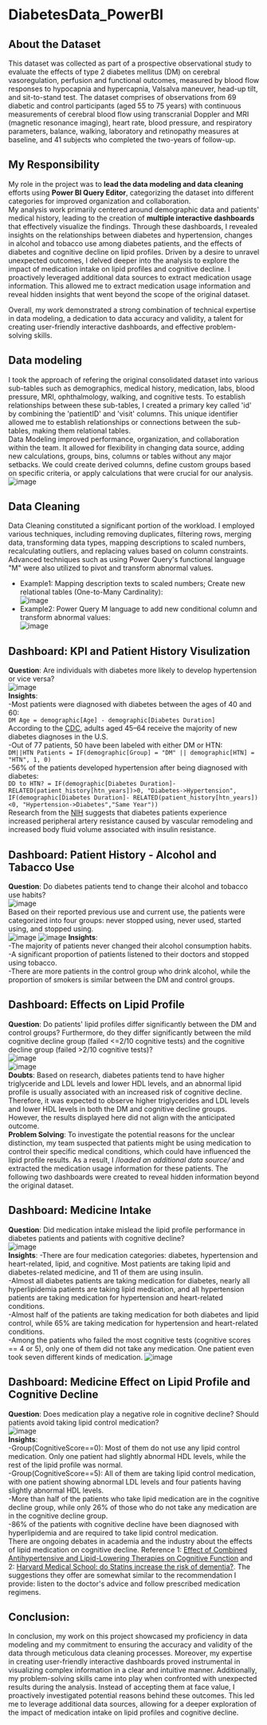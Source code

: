 # DiabetesData_PowerBI
## About the Dataset  
This dataset was collected as part of a prospective observational study to evaluate the effects of type 2 diabetes mellitus (DM) on cerebral vasoregulation, perfusion and functional outcomes, measured by blood flow responses to hypocapnia and hypercapnia, Valsalva maneuver, head-up tilt, and sit-to-stand test. The dataset comprises of observations from 69 diabetic and control participants (aged 55 to 75 years) with continuous measurements of cerebral blood flow using transcranial Doppler and MRI (magnetic resonance imaging), heart rate, blood pressure, and respiratory parameters, balance, walking, laboratory and retinopathy measures at baseline, and 41 subjects who completed the two-years of follow-up.   

## My Responsibility  
My role in the project was to **lead the data modeling and data cleaning** efforts using **Power BI Query Editor**, categorizing the dataset into different categories for improved organization and collaboration.  
My analysis work primarily centered around demographic data and patients' medical history, leading to the creation of **multiple interactive dashboards** that effectively visualize the findings. Through these dashboards, I revealed insights on the relationships between diabetes and hypertension, changes in alcohol and tobacco use among diabetes patients, and the effects of diabetes and cognitive decline on lipid profiles. 
Driven by a desire to unravel unexpected outcomes, I delved deeper into the analysis to explore the impact of medication intake on lipid profiles and cognitive decline. I proactively leveraged additional data sources to extract medication usage information. This allowed me to extract medication usage information and reveal hidden insights that went beyond the scope of the original dataset.  

Overall, my work demonstrated a strong combination of technical expertise in data modeling, a dedication to data accuracy and validity, a talent for creating user-friendly interactive dashboards, and effective problem-solving skills.  

## Data modeling  
I took the approach of refering the original consolidated dataset into various sub-tables such as demographics, medical history, medication, labs, blood pressure, MRI, ophthalmology, walking, and cognitive tests. To establish relationships between these sub-tables, I created a primary key called 'id' by combining the 'patientID' and 'visit' columns. This unique identifier allowed me to establish relationships or connections between the sub-tables, making them relational tables.  
Data Modeling improved performance, organization, and collaboration within the team. It allowed for flexibility in changing data source, adding new calculations, groups, bins, columns or tables without any major setbacks. We could create derived columns, define custom groups based on specific criteria, or apply calculations that were crucial for our analysis.   
![image](https://github.com/chen8122/DiabetesData_PowerBI/assets/9794705/e0dbc041-4ec1-4017-8074-ed7a84384b1b)  

## Data Cleaning  
Data Cleaning constituted a significant portion of the workload. I employed various techniques, including removing duplicates, filtering rows, merging data, transforming data types, mapping descriptions to scaled numbers, recalculating outliers, and replacing values based on column constraints. Advanced techniques such as using Power Query's functional language "M" were also utilized to pivot and transform abnormal values.     
- Example1: Mapping description texts to scaled numbers; Create new relational tables (One-to-Many Cardinality):   
![image](https://github.com/chen8122/DiabetesData_PowerBI/assets/9794705/ce4d6023-dc6f-4c98-9608-0a32d2047280)
- Example2: Power Query M language to add new conditional column and transform abnormal values:  
![image](https://github.com/chen8122/DiabetesData_PowerBI/assets/9794705/5f8e35ce-7ed1-4566-a540-a794a0784fba)  

## Dashboard: KPI and Patient History Visulization  
**Question**: Are individuals with diabetes more likely to develop hypertension or vice versa?  
![image](https://github.com/chen8122/DiabetesData_PowerBI/assets/9794705/73b8b947-a7dd-499e-a1e4-42ad9408d77c)  
**Insights**:   
-Most patients were diagnosed with diabetes between the ages of 40 and 60:  
`DM Age = demographic[Age] - demographic[Diabetes Duration]`  
According to the [CDC](https://www.healthline.com/health/type-2-diabetes-age-of-onset#age-at-diagnosis), adults aged 45–64 receive the majority of new diabetes diagnoses in the U.S.  
-Out of 77 patients, 50 have been labeled with either DM or HTN:  
`DM||HTN Patients = IF(demographic[Group] = "DM" || demographic[HTN] = "HTN", 1, 0)`     
-56% of the patients developed hypertension after being diagnosed with diabetes:    
`DD to HTN? = IF(demographic[Diabetes Duration]- RELATED(patient_history[htn_years])>0, "Diabetes->Hypertension", IF(demographic[Diabetes Duration]- RELATED(patient_history[htn_years])<0, "Hypertension->Diabetes","Same Year"))`      
Research from the [NIH](https://pubmed.ncbi.nlm.nih.gov/29556093/) suggests that diabetes patients experience increased peripheral artery resistance caused by vascular remodeling and increased body fluid volume associated with insulin resistance.   

## Dashboard: Patient History - Alcohol and Tabacco Use   
**Question**: Do diabetes patients tend to change their alcohol and tobacco use habits?  
![image](https://github.com/chen8122/DiabetesData_PowerBI/assets/9794705/3c64daeb-e7bb-4723-a431-f7855d648ea1)  
Based on their reported previous use and current use, the patients were categorized into four groups: never stopped using, never used, started using, and stopped using.    
![image](https://github.com/chen8122/DiabetesData_PowerBI/assets/9794705/96380358-21ec-4259-86cc-4b94259db0ed)
![image](https://github.com/chen8122/DiabetesData_PowerBI/assets/9794705/e8845e17-9898-446b-9fbc-0265cc578c87)
**Insights**:  
-The majority of patients never changed their alcohol consumption habits.  
-A significant proportion of patients listened to their doctors and stopped using tobacco.  
-There are more patients in the control group who drink alcohol, while the proportion of smokers is similar between the DM and control groups.  

## Dashboard: Effects on Lipid Profile  
**Question**: Do patients' lipid profiles differ significantly between the DM and control groups? Furthermore, do they differ significantly between the mild cognitive decline group (failed <=2/10 cognitive tests) and the cognitive decline group (failed >2/10 cognitive tests)?  
![image](https://github.com/chen8122/DiabetesData_PowerBI/assets/9794705/e92c25a3-f5e4-4617-a3c1-eac23fbd0248)  
![image](https://github.com/chen8122/DiabetesData_PowerBI/assets/9794705/79a69ce1-51c9-48c5-a2c3-f80eade71dbb)  
**Doubts**: Based on research, diabetes patients tend to have higher triglyceride and LDL levels and lower HDL levels, and an abnormal lipid profile is usually associated with an increased risk of cognitive decline. Therefore, it was expected to observe higher triglycerides and LDL levels and lower HDL levels in both the DM and cognitive decline groups. However, the results displayed here did not align with the anticipated outcome.    
**Problem Solving**: To investigate the potential reasons for the unclear distinction, my team suspected that patients might be using medication to control their specific medical conditions, which could have influenced the lipid profile results. As a result, I /_loaded an additional data source/_ and extracted the medication usage information for these patients. The following two dashboards were created to reveal hidden information beyond the original dataset.    

## Dashboard: Medicine Intake
**Question**: Did medication intake mislead the lipid profile performance in diabetes patients and patients with cognitive decline?  
![image](https://github.com/chen8122/DiabetesData_PowerBI/assets/9794705/022f70f4-a2a0-4457-8b34-d2c16100ef65)  
**Insights**:
-There are four medication categories: diabetes, hypertension and heart-related, lipid, and cognitive. Most patients are taking lipid and diabetes-related medicine, and 11 of them are using insulin.   
-Almost all diabetes patients are taking medication for diabetes, nearly all hyperlipidemia patients are taking lipid medication, and all hypertension patients are taking medication for hypertension and heart-related conditions.  
-Almost half of the patients are taking medication for both diabetes and lipid control, while 65% are taking medication for hypertension and heart-related conditions.  
-Among the patients who failed the most cognitive tests (cognitive scores == 4 or 5), only one of them did not take any medication. One patient even took seven different kinds of medication. 
![image](https://github.com/chen8122/DiabetesData_PowerBI/assets/9794705/5d53e665-19dd-41f6-9a17-170516a3252a)  

## Dashboard: Medicine Effect on Lipid Profile and Cognitive Decline  
**Question**: Does medication play a negative role in cognitive decline? Should patients avoid taking lipid control medication?  
![image](https://github.com/chen8122/DiabetesData_PowerBI/assets/9794705/97d436aa-1e6d-444d-9b2e-5ae0ebfc1502)  
**Insights**:    
-Group(CognitiveScore==0): Most of them do not use any lipid control medication. Only one patient had slightly abnormal HDL levels, while the rest of the lipid profile was normal.  
-Group(CognitiveScore==5): All of them are taking lipid control medication, with one patient showing abnormal LDL levels and four patients having slightly abnormal HDL levels.    
-More than half of the patients who take lipid medication are in the cognitive decline group, while only 26% of those who do not take any medication are in the cognitive decline group.  
-86% of the patients with cognitive decline have been diagnosed with hyperlipidemia and are required to take lipid control medication.  
There are ongoing debates in academia and the industry about the effects of lipid medication on cognitive decline. Reference 1: [Effect of Combined Antihypertensive and Lipid-Lowering Therapies on Cognitive Function](https://www.hindawi.com/journals/crp/2020/1484357/) and 2: [Harvard Medical School: do Statins increase the risk of dementia?](https://www.health.harvard.edu/staying-healthy/do-statins-increase-the-risk-of-dementia). The suggestions they offer are somewhat similar to the recommendation I provide: listen to the doctor's advice and follow prescribed medication regimens.

## Conclusion: 
In conclusion, my work on this project showcased my proficiency in data modeling and my commitment to ensuring the accuracy and validity of the data through meticulous data cleaning processes. Moreover, my expertise in creating user-friendly interactive dashboards proved instrumental in visualizing complex information in a clear and intuitive manner. Additionally, my problem-solving skills came into play when confronted with unexpected results during the analysis. Instead of accepting them at face value, I proactively investigated potential reasons behind these outcomes. This led me to leverage additional data sources, allowing for a deeper exploration of the impact of medication intake on lipid profiles and cognitive decline. 
